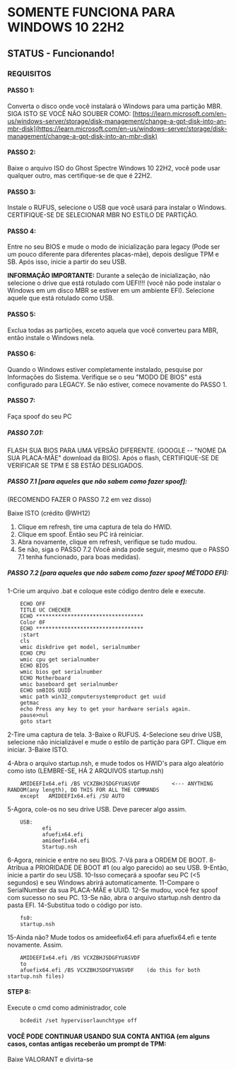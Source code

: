 # SOMENTE FUNCIONA PARA WINDOWS 10 22H2
## STATUS - Funcionando!

### REQUISITOS

#### PASSO 1:
Converta o disco onde você instalará o Windows para uma partição MBR. SIGA ISTO SE VOCÊ NÃO SOUBER COMO:
[https://learn.microsoft.com/en-us/windows-server/storage/disk-management/change-a-gpt-disk-into-an-mbr-disk](https://learn.microsoft.com/en-us/windows-server/storage/disk-management/change-a-gpt-disk-into-an-mbr-disk)

#### PASSO 2:
Baixe o arquivo ISO do Ghost Spectre Windows 10 22H2, você pode usar qualquer outro, mas certifique-se de que é 22H2.

#### PASSO 3:
Instale o RUFUS, selecione o USB que você usará para instalar o Windows. CERTIFIQUE-SE DE SELECIONAR MBR NO ESTILO DE PARTIÇÃO.

#### PASSO 4:
Entre no seu BIOS e mude o modo de inicialização para legacy (Pode ser um pouco diferente para diferentes placas-mãe), depois desligue TPM e SB. Após isso, inicie a partir do seu USB.

**INFORMAÇÃO IMPORTANTE:**
Durante a seleção de inicialização, não selecione o drive que está rotulado com UEFI!!! (você não pode instalar o Windows em um disco MBR se estiver em um ambiente EFI). Selecione aquele que está rotulado como USB.

#### PASSO 5:
Exclua todas as partições, exceto aquela que você converteu para MBR, então instale o Windows nela.

#### PASSO 6:
Quando o Windows estiver completamente instalado, pesquise por Informações do Sistema. Verifique se o seu "MODO DE BIOS" está configurado para LEGACY. Se não estiver, comece novamente do PASSO 1.

#### PASSO 7:
Faça spoof do seu PC

##### PASSO 7.01:
FLASH SUA BIOS PARA UMA VERSÃO DIFERENTE. (GOOGLE -- "NOME DA SUA PLACA-MÃE" download da BIOS). Após o flash, CERTIFIQUE-SE DE VERIFICAR SE TPM E SB ESTÃO DESLIGADOS.

##### PASSO 7.1 [para aqueles que não sabem como fazer spoof]:
(RECOMENDO FAZER O PASSO 7.2 em vez disso)

Baixe ISTO (crédito @WH12)
1. Clique em refresh, tire uma captura de tela do HWID.
2. Clique em spoof. Então seu PC irá reiniciar.
3. Abra novamente, clique em refresh, verifique se tudo mudou.
4. Se não, siga o PASSO 7.2 (Você ainda pode seguir, mesmo que o PASSO 7.1 tenha funcionado, para boas medidas).

##### PASSO 7.2 [para aqueles que não sabem como fazer spoof MÉTODO EFI]:

1-Crie um arquivo .bat e coloque este código dentro dele e execute.

```batch
    ECHO OFF
    TITLE UC CHECKER
    ECHO **********************************
    Color 0F
    ECHO **********************************
    :start
    cls
    wmic diskdrive get model, serialnumber
    ECHO CPU 
    wmic cpu get serialnumber
    ECHO BIOS
    wmic bios get serialnumber
    ECHO Motherboard
    wmic baseboard get serialnumber
    ECHO smBIOS UUID
    wmic path win32_computersystemproduct get uuid
    getmac
    echo Press any key to get your hardware serials again.
    pause>nul
    goto start
```

2-Tire uma captura de tela.
3-Baixe o RUFUS.
4-Selecione seu drive USB, selecione não inicializável e mude o estilo de partição para GPT. Clique em iniciar.
3-Baixe ISTO.

4-Abra o arquivo startup.nsh, e mude todos os HWID's para algo aleatório como isto (LEMBRE-SE, HÁ 2 ARQUIVOS startup.nsh)
```batch
    AMIDEEFIx64.efi /BS VCXZBHJSDGFYUASVDF          <--- ANYTHING RANDOM(any length), DO THIS FOR ALL THE COMMANDS
    except   AMIDEEFIx64.efi /SU AUTO
```

5-Agora, cole-os no seu drive USB. Deve parecer algo assim.
```batch
    USB:
           efi
           afuefix64.efi
           amideefix64.efi
           Startup.nsh
```

6-Agora, reinicie e entre no seu BIOS.
7-Vá para a ORDEM DE BOOT.
8-Atribua a PRIORIDADE DE BOOT #1 (ou algo parecido) ao seu USB.
9-Então, inicie a partir do seu USB.
10-Isso começará a spoofar seu PC (<5 segundos) e seu Windows abrirá automaticamente.
11-Compare o SerialNumber da sua PLACA-MÃE e UUID.
12-Se mudou, você fez spoof com sucesso no seu PC.
13-Se não, abra o arquivo startup.nsh dentro da pasta EFI.
14-Substitua todo o código por isto.
```batch
    fs0:
    startup.nsh
```
15-Ainda não? Mude todos os amideefix64.efi para afuefix64.efi e tente novamente. Assim.
```batch
    AMIDEEFIx64.efi /BS VCXZBHJSDGFYUASVDF    
    to
    afuefix64.efi /BS VCXZBHJSDGFYUASVDF    (do this for both startup.nsh files)
```

#### STEP 8:
Execute o cmd como administrador, cole
```batch
    bcdedit /set hypervisorlaunchtype off
```

#### VOCÊ PODE CONTINUAR USANDO SUA CONTA ANTIGA (em alguns casos, contas antigas receberão um prompt de TPM:
Baixe VALORANT e divirta-se
